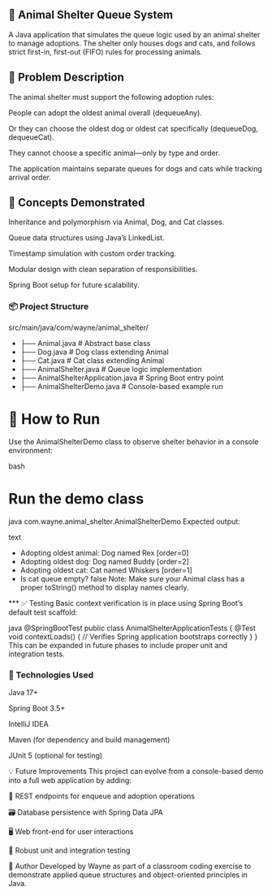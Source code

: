 ## 🐾 Animal Shelter Queue System
A Java application that simulates the queue logic used by an animal shelter to manage adoptions. The shelter only houses dogs and cats, and follows strict first-in, first-out (FIFO) rules for processing animals.

## 📌 Problem Description
The animal shelter must support the following adoption rules:

People can adopt the oldest animal overall (dequeueAny).

Or they can choose the oldest dog or oldest cat specifically (dequeueDog, dequeueCat).

They cannot choose a specific animal—only by type and order.

The application maintains separate queues for dogs and cats while tracking arrival order.

## 🧠 Concepts Demonstrated
Inheritance and polymorphism via Animal, Dog, and Cat classes.

Queue data structures using Java’s LinkedList.

Timestamp simulation with custom order tracking.

Modular design with clean separation of responsibilities.

Spring Boot setup for future scalability.

### 📦 Project Structure
src/main/java/com/wayne/animal_shelter/
- ├── Animal.java          # Abstract base class
- ├── Dog.java             # Dog class extending Animal
- ├── Cat.java             # Cat class extending Animal
- ├── AnimalShelter.java   # Queue logic implementation
- ├── AnimalShelterApplication.java    # Spring Boot entry point
- ├── AnimalShelterDemo.java           # Console-based example run
  
# 🚀 How to Run
Use the AnimalShelterDemo class to observe shelter behavior in a console environment:

bash

# Run the demo class
java com.wayne.animal_shelter.AnimalShelterDemo
Expected output:

text
- Adopting oldest animal: Dog named Rex [order=0]
- Adopting oldest dog: Dog named Buddy [order=2]
- Adopting oldest cat: Cat named Whiskers [order=1]
- Is cat queue empty? false
Note: Make sure your Animal class has a proper toString() method to display names clearly.

*** ✅ Testing
Basic context verification is in place using Spring Boot’s default test scaffold:

java
@SpringBootTest
public class AnimalShelterApplicationTests {
    @Test
    void contextLoads() {
        // Verifies Spring application bootstraps correctly
    }
}
This can be expanded in future phases to include proper unit and integration tests.

### 🧰 Technologies Used
Java 17+

Spring Boot 3.5+

IntelliJ IDEA

Maven (for dependency and build management)

JUnit 5 (optional for testing)

💡 Future Improvements
This project can evolve from a console-based demo into a full web application by adding:

🔌 REST endpoints for enqueue and adoption operations

🗃️ Database persistence with Spring Data JPA

🖥️ Web front-end for user interactions

🧪 Robust unit and integration testing

🐾 Author
Developed by Wayne as part of a classroom coding exercise to demonstrate applied queue structures and object-oriented principles in Java.
